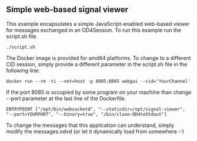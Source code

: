 ## Simple web-based signal viewer

This example encapsulates a simple JavaScript-enabled web-based viewer for messages exchanged in an OD4Session.
To run this example run the script.sh file.

```
./script.sh
```

The Docker image is provided for amd64 platforms. To change to a different CID session, simply provide a different parameter in the script.sh file in the following line:

```
docker run --rm -ti --net=host -p 8085:8085 webgui --cid='YourChannel'
```

If the port 8085 is occupied by some program on your machine than change --port parameter at the last line of the Dockerfile.
```
ENTRYPOINT ["/opt/bin/websocketd", "--staticdir=/opt/signal-viewer", "--port=YOURPORT", "--binary=true", "/bin/cluon-OD4toStdout"]

```
To change the messages that this application can understand, simply modify the messages.odvd (or let it dynamically load from somewhere :-)

